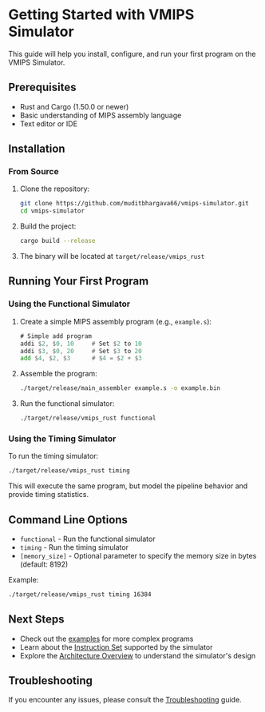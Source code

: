 # Getting Started with VMIPS Simulator

This guide will help you install, configure, and run your first program on the VMIPS Simulator.

## Prerequisites

- Rust and Cargo (1.50.0 or newer)
- Basic understanding of MIPS assembly language
- Text editor or IDE

## Installation

### From Source

1. Clone the repository:
   ```bash
   git clone https://github.com/muditbhargava66/vmips-simulator.git
   cd vmips-simulator
   ```

2. Build the project:
   ```bash
   cargo build --release
   ```

3. The binary will be located at `target/release/vmips_rust`

## Running Your First Program

### Using the Functional Simulator

1. Create a simple MIPS assembly program (e.g., `example.s`):
   ```asm
   # Simple add program
   addi $2, $0, 10     # Set $2 to 10
   addi $3, $0, 20     # Set $3 to 20
   add $4, $2, $3      # $4 = $2 + $3
   ```

2. Assemble the program:
   ```bash
   ./target/release/main_assembler example.s -o example.bin
   ```

3. Run the functional simulator:
   ```bash
   ./target/release/vmips_rust functional
   ```

### Using the Timing Simulator

To run the timing simulator:

```bash
./target/release/vmips_rust timing
```

This will execute the same program, but model the pipeline behavior and provide timing statistics.

## Command Line Options

- `functional` - Run the functional simulator
- `timing` - Run the timing simulator
- `[memory_size]` - Optional parameter to specify the memory size in bytes (default: 8192)

Example:
```bash
./target/release/vmips_rust timing 16384
```

## Next Steps

- Check out the [examples](examples.md) for more complex programs
- Learn about the [Instruction Set](instruction-set.md) supported by the simulator
- Explore the [Architecture Overview](architecture.md) to understand the simulator's design

## Troubleshooting

If you encounter any issues, please consult the [Troubleshooting](troubleshooting.md) guide.

